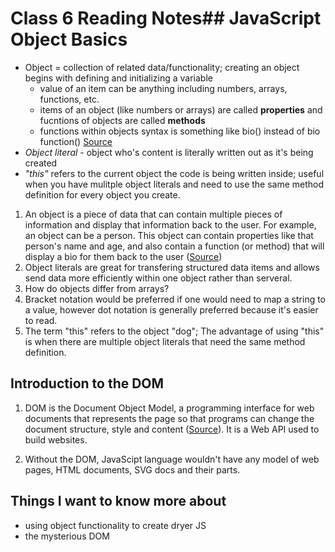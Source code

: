 # Class 6 Reading Notes## JavaScript Object Basics

- Object = collection of related data/functionality; creating an object begins with defining and initializing a variable 
  - value of an item can be anything including numbers, arrays, functions, etc. 
  - items of an object (like numbers or arrays) are called **properties** and fucntions of objects are called **methods** 
  - functions within objects syntax is something like bio() instead of bio function() <a href="https://developer.mozilla.org/en-US/docs/Learn/JavaScript/Objects/Basics">Source</a>
- *Object literal* - object who's content is literally written out as it's being created
- *"this"* refers to the current object the code is being written inside; useful when you have mulitple object literals and need to use the same method definition for every object you create.

1. An object is a piece of data that can contain multiple pieces of information and display that information back to the user. For example, an object can be a person. This object can contain properties like that person's name and age, and also contain a function (or method) that will display a bio for them back to the user (<a href="https://developer.mozilla.org/en-US/docs/Learn/JavaScript/Objects/Basics">Source</a>)
2. Object literals are great for transfering structured data items and allows send data more efficiently within one object rather than serveral. 
3. How do objects differ from arrays?
4. Bracket notation would be preferred if one would need to map a string to a value, however dot notation is generally preferred because it's easier to read. 
5. The term "this" refers to the object "dog"; The advantage of using "this" is when there are multiple object literals that need the same method definition. 

## Introduction to the DOM

1. DOM is the Document Object Model, a programming interface for web documents that represents the page so that programs can change the document structure, style and content (<a href="https://developer.mozilla.org/en-US/docs/Web/API/Document_Object_Model/Introduction">Source</a>). It is a Web API used to build websites. 

2. Without the DOM, JavaScipt language wouldn't have any model of web pages, HTML documents, SVG docs and their parts. 

## Things I want to know more about

- using object functionality to create dryer JS 
- the mysterious DOM